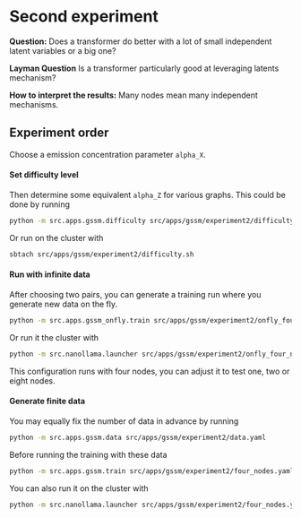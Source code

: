 # Second experiment

**Question:**
Does a transformer do better with a lot of small independent latent variables or a big one?

**Layman Question**
Is a transformer particularly good at leveraging latents mechanism?

**How to interpret the results:**
Many nodes mean many independent mechanisms.

## Experiment order
Choose a emission concentration parameter `alpha_X`.

#### Set difficulty level
Then determine some equivalent `alpha_Z` for various graphs.
This could be done by running
```bash
python -m src.apps.gssm.difficulty src/apps/gssm/experiment2/difficulty.yaml
```
Or run on the cluster with
```bash
sbtach src/apps/gssm/experiment2/difficulty.sh
```

#### Run with infinite data
After choosing two pairs, you can generate a training run where you generate new data on the fly.
```bash
python -m src.apps.gssm_onfly.train src/apps/gssm/experiment2/onfly_four_nodes.yaml
```
Or run it the cluster with
```bash
python -m src.nanollama.launcher src/apps/gssm/experiment2/onfly_four_nodes.yaml
```
This configuration runs with four nodes, you can adjust it to test one, two or eight nodes.

#### Generate finite data
You may equally fix the number of data in advance by running
```bash
python -m src.apps.gssm.data src/apps/gssm/experiment2/data.yaml
```
Before running the training with these data
```bash
python -m src.apps.gssm.train src/apps/gssm/experiment2/four_nodes.yaml
```
You can also run it on the cluster with
```bash
python -m src.nanollama.launcher src/apps/gssm/experiment2/four_nodes.yaml
```